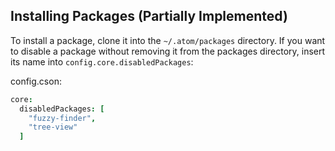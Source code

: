 ## Installing Packages (Partially Implemented)

To install a package, clone it into the `~/.atom/packages` directory.
If you want to disable a package without removing it from the packages
directory, insert its name into `config.core.disabledPackages`:

config.cson:
```coffeescript
core:
  disabledPackages: [
    "fuzzy-finder",
    "tree-view"
  ]
```
